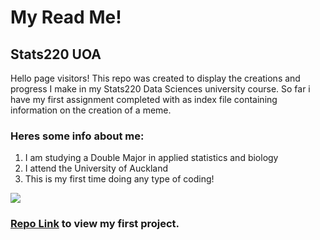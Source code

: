 # My Read Me!
## Stats220 UOA
Hello page visitors!
This repo was created to display the creations and progress I make in my Stats220 Data Sciences university course. So far i have my first assignment completed with as index file containing information on the creation of a meme.

### Heres some info about me:
1. I am studying a Double Major in applied statistics and biology 
2. I attend the University of Auckland
3. This is my first time doing any type of coding!


![](https://www.seekpng.com/png/full/49-493201_atlanta-air-conditioning-sunglasses-fun-fixed-smiling-thumbs.png)

### [Repo Link](https://1Daniel-Perkins1.github.io/Stats-220/) to view my first project.
